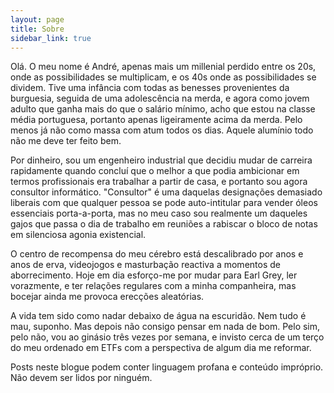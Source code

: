 ```yaml
---
layout: page
title: Sobre
sidebar_link: true
---
```


Olá. O meu nome é André, apenas mais um millenial perdido entre os 20s, onde as possibilidades se multiplicam, e os 40s onde as possibilidades se dividem. Tive uma infância com todas as benesses provenientes da burguesia, seguida de uma adolescência na merda, e agora como jovem adulto que ganha mais do que o salário mínimo, acho que estou na classe média portuguesa, portanto apenas ligeiramente acima da merda. Pelo menos já não como massa com atum todos os dias. Aquele alumínio todo não me deve ter feito bem.

Por dinheiro, sou um engenheiro industrial que decidiu mudar de carreira rapidamente quando concluí que o melhor a que podia ambicionar em termos profissionais era trabalhar a partir de casa, e portanto sou agora consultor informático. "Consultor" é uma daquelas designações demasiado liberais com que qualquer pessoa se pode auto-intitular para vender óleos essenciais porta-a-porta, mas no meu caso sou realmente um daqueles gajos que passa o dia de trabalho em reuniões a rabiscar o bloco de notas em silenciosa agonia existencial. 

O centro de recompensa do meu cérebro está descalibrado por anos e anos de erva, videojogos e masturbação reactiva a momentos de aborrecimento. Hoje em dia esforço-me por mudar para Earl Grey, ler vorazmente, e ter relações regulares com a minha companheira, mas bocejar ainda me provoca erecções aleatórias. 

A vida tem sido como nadar debaixo de água na escuridão. Nem tudo é mau, suponho. Mas depois não consigo pensar em nada de bom. Pelo sim, pelo não, vou ao ginásio três vezes por semana, e invisto cerca de um terço do meu ordenado em ETFs com a perspectiva de algum dia me reformar. 

Posts neste blogue podem conter linguagem profana e conteúdo impróprio. Não devem ser lidos por ninguém.